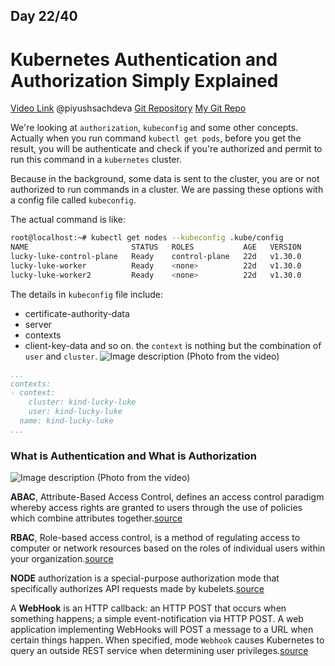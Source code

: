 ## Day 22/40
# Kubernetes Authentication and Authorization Simply Explained
[Video Link](https://www.youtube.com/watch?v=P0bogYEyfeI)
@piyushsachdeva 
[Git Repository](https://github.com/piyushsachdeva/CKA-2024/)
[My Git Repo](https://github.com/sina14/40daysofkubernetes)



We're looking at `authorization`, `kubeconfig` and some other concepts.
Actually when you run command `kubectl get pods`, before you get the result, you will be authenticate and check if you're authorized and permit to run this command in a `kubernetes` cluster.

Because in the background, some data is sent to the cluster, you are or not authorized to run commands in a cluster.
We are passing these options with a config file called `kubeconfig`.

The actual command is like:
```sh
root@localhost:~# kubectl get nodes --kubeconfig .kube/config
NAME                       STATUS   ROLES           AGE   VERSION
lucky-luke-control-plane   Ready    control-plane   22d   v1.30.0
lucky-luke-worker          Ready    <none>          22d   v1.30.0
lucky-luke-worker2         Ready    <none>          22d   v1.30.0
```

The details in `kubeconfig` file include:
- certificate-authority-data
- server
- contexts
- client-key-data
and so on.
the `context` is nothing but the combination of `user` and `cluster`.
![Image description](https://dev-to-uploads.s3.amazonaws.com/uploads/articles/u29nqqxp9dyuej5gb3mu.png)
(Photo from the video)

```yaml
...
contexts:
- context:
    cluster: kind-lucky-luke
    user: kind-lucky-luke
  name: kind-lucky-luke
...
```

### What is Authentication and What is Authorization

![Image description](https://dev-to-uploads.s3.amazonaws.com/uploads/articles/rlqno4jby3sy9ghz4u6s.png)
(Photo from the video)

**ABAC**, Attribute-Based Access Control, defines an access control paradigm whereby access rights are granted to users through the use of policies which combine attributes together.[source](https://kubernetes.io/docs/reference/access-authn-authz/abac/)

**RBAC**, Role-based access control, is a method of regulating access to computer or network resources based on the roles of individual users within your organization.[source](https://kubernetes.io/docs/reference/access-authn-authz/rbac/)

**NODE** authorization is a special-purpose authorization mode that specifically authorizes API requests made by kubelets.[source](https://kubernetes.io/docs/reference/access-authn-authz/node/)

A **WebHook** is an HTTP callback: an HTTP POST that occurs when something happens; a simple event-notification via HTTP POST. A web application implementing WebHooks will POST a message to a URL when certain things happen.
When specified, mode `Webhook` causes Kubernetes to query an outside REST service when determining user privileges.[source](https://kubernetes.io/docs/reference/access-authn-authz/webhook/)


